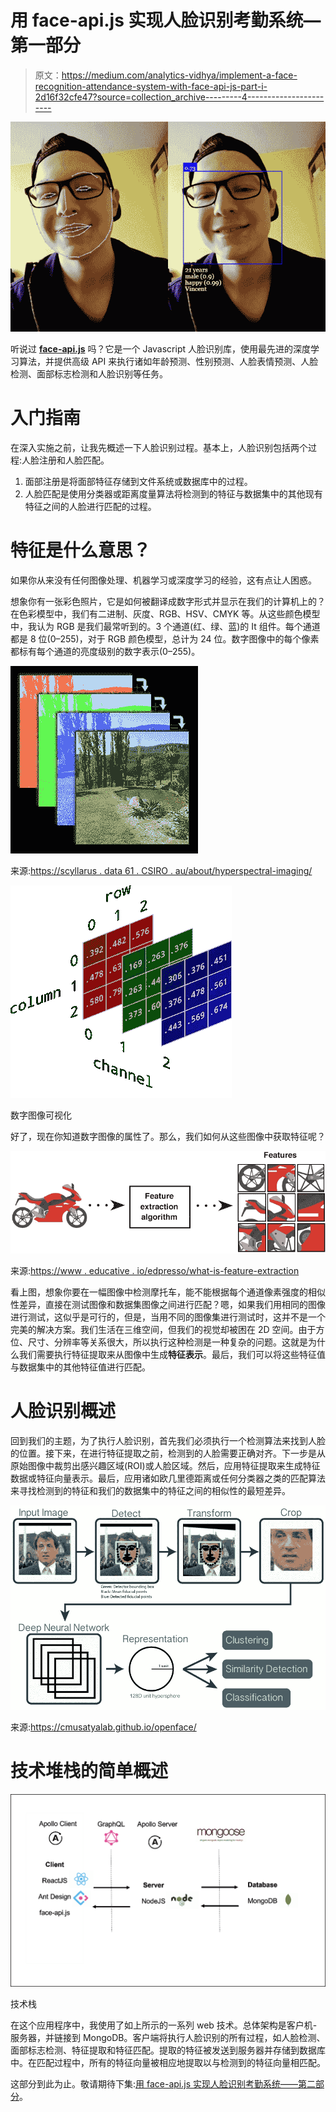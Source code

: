 # 用 face-api.js 实现人脸识别考勤系统—第一部分

> 原文：<https://medium.com/analytics-vidhya/implement-a-face-recognition-attendance-system-with-face-api-js-part-i-2d16f32cfe47?source=collection_archive---------4----------------------->

![](img/21bcde73014ba280926c08a4bd42dc34.png)

听说过 [**face-api.js**](https://github.com/justadudewhohacks/face-api.js/) 吗？它是一个 Javascript 人脸识别库，使用最先进的深度学习算法，并提供高级 API 来执行诸如年龄预测、性别预测、人脸表情预测、人脸检测、面部标志检测和人脸识别等任务。

# 入门指南

在深入实施之前，让我先概述一下人脸识别过程。基本上，人脸识别包括两个过程:人脸注册和人脸匹配。

1.  面部注册是将面部特征存储到文件系统或数据库中的过程。
2.  人脸匹配是使用分类器或距离度量算法将检测到的特征与数据集中的其他现有特征之间的人脸进行匹配的过程。

# 特征是什么意思？

如果你从来没有任何图像处理、机器学习或深度学习的经验，这有点让人困惑。

想象你有一张彩色照片，它是如何被翻译成数字形式并显示在我们的计算机上的？在色彩模型中，我们有二进制、灰度、RGB、HSV、CMYK 等。从这些颜色模型中，我认为 RGB 是我们最常听到的。3 个通道(红、绿、蓝)的 It 组件。每个通道都是 8 位(0–255)，对于 RGB 颜色模型，总计为 24 位。数字图像中的每个像素都标有每个通道的亮度级别的数字表示(0–255)。

![](img/985c8314fc283e123737cd1e656a8fdb.png)

来源:[https://scyllarus . data 61 . CSIRO . au/about/hyperspectral-imaging/](https://scyllarus.data61.csiro.au/about/hyperspectral-imaging/)

![](img/ca32ae958205d7939e2dc4bda3fc11e3.png)

数字图像可视化

好了，现在你知道数字图像的属性了。那么，我们如何从这些图像中获取特征呢？

![](img/2bd263cd745952aeeb63ef1fc2db3790.png)

来源:[https://www . educative . io/edpresso/what-is-feature-extraction](https://www.educative.io/edpresso/what-is-feature-extraction)

看上图，想象你要在一幅图像中检测摩托车，能不能根据每个通道像素强度的相似性差异，直接在测试图像和数据集图像之间进行匹配？嗯，如果我们用相同的图像进行测试，这似乎是可行的，但是，当用不同的图像集进行测试时，这并不是一个完美的解决方案。我们生活在三维空间，但我们的视觉却被困在 2D 空间。由于方位、尺寸、分辨率等关系很大，所以执行这种检测是一种复杂的问题。这就是为什么我们需要执行特征提取来从图像中生成**特征表示**。最后，我们可以将这些特征值与数据集中的其他特征值进行匹配。

# 人脸识别概述

回到我们的主题，为了执行人脸识别，首先我们必须执行一个检测算法来找到人脸的位置。接下来，在进行特征提取之前，检测到的人脸需要正确对齐。下一步是从原始图像中裁剪出感兴趣区域(ROI)或人脸区域。然后，应用特征提取来生成特征数据或特征向量表示。最后，应用诸如欧几里德距离或任何分类器之类的匹配算法来寻找检测到的特征和我们的数据集中的特征之间的相似性的最短差异。

![](img/29aece71a406abc17807cc3d58b9590b.png)

来源:https://cmusatyalab.github.io/openface/

# 技术堆栈的简单概述

![](img/8c9fd8fa7382bd961bf11026184276f8.png)

技术栈

在这个应用程序中，我使用了如上所示的一系列 web 技术。总体架构是客户机-服务器，并链接到 MongoDB。客户端将执行人脸识别的所有过程，如人脸检测、面部标志检测、特征提取和特征匹配。提取的特征被发送到服务器并存储到数据库中。在匹配过程中，所有的特征向量被相应地提取以与检测到的特征向量相匹配。

这部分到此为止。敬请期待下集:[用 face-api.js 实现人脸识别考勤系统——第二部分](/@cheahwen1997/implement-a-face-recognition-attendance-system-with-face-api-js-part-ii-4854639ee4c7)。